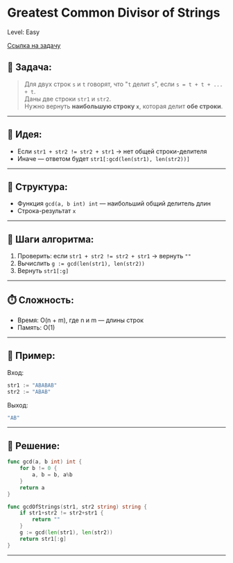 # Greatest Common Divisor of Strings

Level: Easy

[Ссылка на задачу](https://leetcode.com/problems/greatest-common-divisor-of-strings/)

## 🧠 Задача:
> Для двух строк `s` и `t` говорят, что "`t` делит `s`", если `s = t + t + ... + t`.  
> Даны две строки `str1` и `str2`.  
> Нужно вернуть **наибольшую строку `x`**, которая делит **обе строки**.

---

## 📌 Идея:
- Если `str1 + str2 != str2 + str1` → нет общей строки-делителя
- Иначе — ответом будет `str1[:gcd(len(str1), len(str2))]`

---

## 📏 Структура:
- Функция `gcd(a, b int) int` — наибольший общий делитель длин
- Строка-результат `x`

---

## 🔁 Шаги алгоритма:

1. Проверить: если `str1 + str2 != str2 + str1` → вернуть `""`
2. Вычислить `g := gcd(len(str1), len(str2))`
3. Вернуть `str1[:g]`

---

## ⏱️ Сложность:
- Время: O(n + m), где n и m — длины строк
- Память: O(1)

---

## 📄 Пример:

Вход:
```go
str1 := "ABABAB"
str2 := "ABAB"
```

Выход:
```go
"AB"
```

---

## 📝 Решение:

```go
func gcd(a, b int) int {
	for b != 0 {
		a, b = b, a%b
	}
	return a
}

func gcdOfStrings(str1, str2 string) string {
	if str1+str2 != str2+str1 {
		return ""
	}
	g := gcd(len(str1), len(str2))
	return str1[:g]
}
```

---
